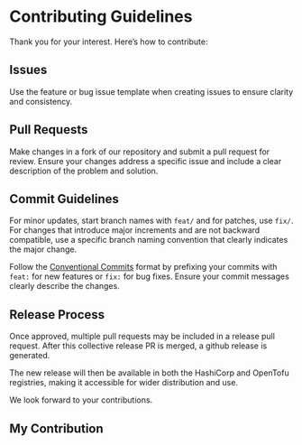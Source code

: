 # Contributing Guidelines

Thank you for your interest. Here’s how to contribute:

## Issues
Use the feature or bug issue template when creating issues to ensure clarity and consistency.

## Pull Requests
Make changes in a fork of our repository and submit a pull request for review. Ensure your changes address a specific issue and include a clear description of the problem and solution.

## Commit Guidelines
For minor updates, start branch names with `feat/` and for patches, use `fix/`. For changes that introduce major increments and are not backward compatible, use a specific branch naming convention that clearly indicates the major change.

Follow the [Conventional Commits](https://www.conventionalcommits.org/en/v1.0.0/) format by prefixing your commits with `feat:` for new features or `fix:` for bug fixes. Ensure your commit messages clearly describe the changes.

## Release Process
Once approved, multiple pull requests may be included in a release pull request. After this collective release PR is merged, a github release is generated.

The new release will then be available in both the HashiCorp and OpenTofu registries, making it accessible for wider distribution and use.

We look forward to your contributions.


## My Contribution
